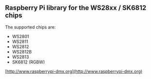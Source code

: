 ## Raspberry Pi library for the WS28xx / SK6812 chips ##

The supported chips are:

-  WS2801
-  WS2811
-  WS2812
-  WS2812B
-  WS2813
-  SK6812 (RGBW)


[http://www.raspberrypi-dmx.org](http://www.raspberrypi-dmx.org)

